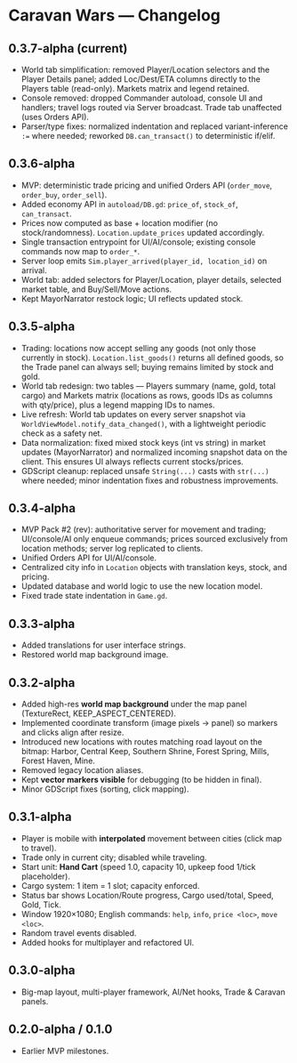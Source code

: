 # Caravan Wars — Changelog

## 0.3.7-alpha (current)
- World tab simplification: removed Player/Location selectors and the Player Details panel; added Loc/Dest/ETA columns directly to the Players table (read-only). Markets matrix and legend retained.
- Console removed: dropped Commander autoload, console UI and handlers; travel logs routed via Server broadcast. Trade tab unaffected (uses Orders API).
- Parser/type fixes: normalized indentation and replaced variant-inference `:=` where needed; reworked `DB.can_transact()` to deterministic if/elif.

## 0.3.6-alpha
- MVP: deterministic trade pricing and unified Orders API (`order_move`, `order_buy`, `order_sell`).
- Added economy API in `autoload/DB.gd`: `price_of`, `stock_of`, `can_transact`.
- Prices now computed as base + location modifier (no stock/randomness). `Location.update_prices` updated accordingly.
- Single transaction entrypoint for UI/AI/console; existing console commands now map to `order_*`.
- Server loop emits `Sim.player_arrived(player_id, location_id)` on arrival.
- World tab: added selectors for Player/Location, player details, selected market table, and Buy/Sell/Move actions.
- Kept MayorNarrator restock logic; UI reflects updated stock.

## 0.3.5-alpha
- Trading: locations now accept selling any goods (not only those currently in stock). `Location.list_goods()` returns all defined goods, so the Trade panel can always sell; buying remains limited by stock and gold.
- World tab redesign: two tables — Players summary (name, gold, total cargo) and Markets matrix (locations as rows, goods IDs as columns with qty/price), plus a legend mapping IDs to names.
- Live refresh: World tab updates on every server snapshot via `WorldViewModel.notify_data_changed()`, with a lightweight periodic check as a safety net.
- Data normalization: fixed mixed stock keys (int vs string) in market updates (MayorNarrator) and normalized incoming snapshot data on the client. This ensures UI always reflects current stocks/prices.
- GDScript cleanup: replaced unsafe `String(...)` casts with `str(...)` where needed; minor indentation fixes and robustness improvements.

## 0.3.4-alpha
- MVP Pack #2 (rev): authoritative server for movement and trading; UI/console/AI only enqueue commands; prices sourced exclusively from location methods; server log replicated to clients.
- Unified Orders API for UI/AI/console.
- Centralized city info in `Location` objects with translation keys, stock, and pricing.
- Updated database and world logic to use the new location model.
- Fixed trade state indentation in `Game.gd`.

## 0.3.3-alpha
- Added translations for user interface strings.
- Restored world map background image.

## 0.3.2-alpha
- Added high-res **world map background** under the map panel (TextureRect, KEEP_ASPECT_CENTERED).
- Implemented coordinate transform (image pixels → panel) so markers and clicks align after resize.
- Introduced new locations with routes matching road layout on the bitmap:
  Harbor, Central Keep, Southern Shrine, Forest Spring, Mills, Forest Haven, Mine.
- Removed legacy location aliases.
- Kept **vector markers visible** for debugging (to be hidden in final).
- Minor GDScript fixes (sorting, click mapping).

## 0.3.1-alpha
- Player is mobile with **interpolated** movement between cities (click map to travel).
- Trade only in current city; disabled while traveling.
- Start unit: **Hand Cart** (speed 1.0, capacity 10, upkeep food 1/tick placeholder).
- Cargo system: 1 item = 1 slot; capacity enforced.
- Status bar shows Location/Route progress, Cargo used/total, Speed, Gold, Tick.
- Window 1920×1080; English commands: `help`, `info`, `price <loc>`, `move <loc>`.
- Random travel events disabled.
- Added hooks for multiplayer and refactored UI.

## 0.3.0-alpha
- Big-map layout, multi-player framework, AI/Net hooks, Trade & Caravan panels.

## 0.2.0-alpha / 0.1.0
- Earlier MVP milestones.
